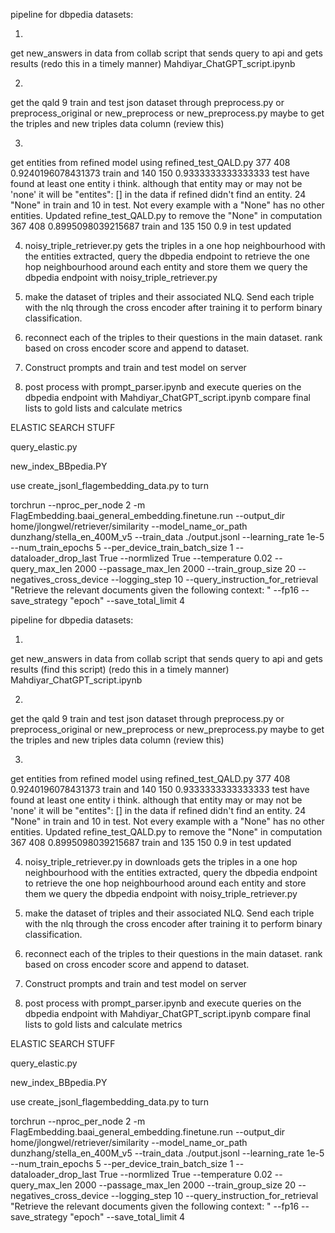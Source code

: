 pipeline for dbpedia datasets:

1.
get new_answers in data from collab script that sends query to api and gets results (redo this in a timely manner)
Mahdiyar_ChatGPT_script.ipynb

2.
get the qald 9 train and test json dataset through preprocess.py or preprocess_original or new_preprocess or new_preprocess.py maybe to get the triples and new triples data column (review this)

3.
get entities from refined model using refined_test_QALD.py 377 408 0.9240196078431373 train and 140 150 0.9333333333333333 test have found at least one entity i think. although that entity may or may not be 'none' it will be "entites": [] in the data if refined didn't find an entity. 24 "None" in train and 10 in test. Not every example with a "None" has no other entities. Updated refine_test_QALD.py to remove the "None" in computation 367 408 0.8995098039215687 train and 135 150 0.9 in test updated

4. noisy_triple_retriever.py gets the triples in a one hop neighbourhood
with the entities extracted, query the dbpedia endpoint to retrieve the one hop neighbourhood around each entity and store them
we query the dbpedia endpoint with noisy_triple_retriever.py

5. make the dataset of triples and their associated NLQ. Send each triple with the nlq through the cross encoder after training it to perform binary classification.

6. reconnect each of the triples to their questions in the main dataset. rank based on cross encoder score and append to dataset. 

7. Construct prompts and train and test model on server

8. post process with prompt_parser.ipynb and execute queries on the dbpedia endpoint with Mahdiyar_ChatGPT_script.ipynb compare final lists to gold lists and calculate metrics



ELASTIC SEARCH STUFF




query_elastic.py


new_index_BBpedia.PY





use create_jsonl_flagembedding_data.py to turn 


torchrun --nproc_per_node 2 -m FlagEmbedding.baai_general_embedding.finetune.run --output_dir home/jlongwel/retriever/similarity --model_name_or_path dunzhang/stella_en_400M_v5 --train_data ./output.jsonl --learning_rate 1e-5 --num_train_epochs 5 --per_device_train_batch_size 1 --dataloader_drop_last True --normlized True --temperature 0.02 --query_max_len 2000 --passage_max_len 2000 --train_group_size 20 --negatives_cross_device --logging_step 10  --query_instruction_for_retrieval "Retrieve the relevant documents given the following context: " --fp16  --save_strategy "epoch" --save_total_limit 4

pipeline for dbpedia datasets:

1.
get new_answers in data from collab script that sends query to api and gets results (find this script) (redo this in a timely manner)
Mahdiyar_ChatGPT_script.ipynb

2.
get the qald 9 train and test json dataset through preprocess.py or preprocess_original or new_preprocess or new_preprocess.py maybe to get the triples and new triples data column (review this)

3.
get entities from refined model using refined_test_QALD.py 377 408 0.9240196078431373 train and 140 150 0.9333333333333333 test have found at least one entity i think. although that entity may or may not be 'none' it will be "entites": [] in the data if refined didn't find an entity. 24 "None" in train and 10 in test. Not every example with a "None" has no other entities. Updated refine_test_QALD.py to remove the "None" in computation 367 408 0.8995098039215687 train and 135 150 0.9 in test updated

4. noisy_triple_retriever.py in downloads gets the triples in a one hop neighbourhood
with the entities extracted, query the dbpedia endpoint to retrieve the one hop neighbourhood around each entity and store them
we query the dbpedia endpoint with noisy_triple_retriever.py

5. make the dataset of triples and their associated NLQ. Send each triple with the nlq through the cross encoder after training it to perform binary classification.

6. reconnect each of the triples to their questions in the main dataset. rank based on cross encoder score and append to dataset. 

7. Construct prompts and train and test model on server

8. post process with prompt_parser.ipynb and execute queries on the dbpedia endpoint with Mahdiyar_ChatGPT_script.ipynb compare final lists to gold lists and calculate metrics



ELASTIC SEARCH STUFF




query_elastic.py


new_index_BBpedia.PY





use create_jsonl_flagembedding_data.py to turn 


torchrun --nproc_per_node 2 -m FlagEmbedding.baai_general_embedding.finetune.run --output_dir home/jlongwel/retriever/similarity --model_name_or_path dunzhang/stella_en_400M_v5 --train_data ./output.jsonl --learning_rate 1e-5 --num_train_epochs 5 --per_device_train_batch_size 1 --dataloader_drop_last True --normlized True --temperature 0.02 --query_max_len 2000 --passage_max_len 2000 --train_group_size 20 --negatives_cross_device --logging_step 10  --query_instruction_for_retrieval "Retrieve the relevant documents given the following context: " --fp16  --save_strategy "epoch" --save_total_limit 4

